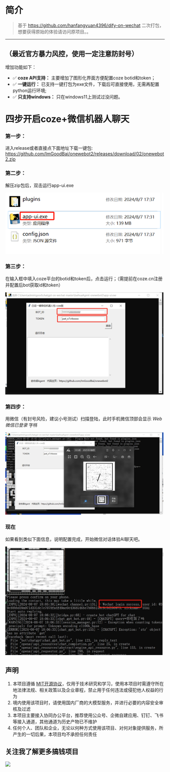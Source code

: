 
# 简介

> 基于 https://github.com/hanfangyuan4396/dify-on-wechat  二次打包，想要获得原始的体验请访问原项目。。
----------------------------------------
**（最近官方暴力风控，使用一定注意防封号）**
----------------------------------------

增加功能如下：

-  ✅   **coze API支持：** 主要增加了图形化界面方便配置coze botid和token；
-  ✅   **一键运行：** 已支持一键打包为exe文件，下载后可直接使用，无需再配置python运行环境;
-  ✅   **只支持windows：** 只在windows11上测试过没问题。

# 四步开启coze+微信机器人聊天
### 第一步：
进入release或者直接点下面地址下载一键包:
https://github.com/ImGoodBai/onewebot2/releases/download/02/onewebot2.zip
### 第二步：
解压zip包后，双击运行app-ui.exe

<img src="res/111.png" width="500"> 

### 第三步：
在输入框中填入coze平台的botid和token后，点击运行；（需提前在coze.cn注册并配置后bot获取id和token）

<img src="res/222.png" width="500">

### 第四步：
用微信（有封号风险，建议小号测试）扫描登陆，此时手机微信顶部会显示 *Web微信已登录* 字样

<img src="res/333.png" width="500"> 

### 现在
如果看到类似下面信息，说明配置完成，开始微信对话体验AI聊天吧。

<img src="res/5555.png" width="500">

## 声明

1. 本项目遵循 [MIT开源协议](/LICENSE)，仅用于技术研究和学习，使用本项目时需遵守所在地法律法规、相关政策以及企业章程，禁止用于任何违法或侵犯他人权益的行为
2. 境内使用该项目时，请使用国内厂商的大模型服务，并进行必要的内容安全审核及过滤
3. 本项目主要接入协同办公平台，推荐使用公众号、企微自建应用、钉钉、飞书等接入通道，其他通道为历史产物已不维护
4. 任何个人、团队和企业，无论以何种方式使用该项目、对何对象提供服务，所产生的一切后果，本项目均不承担任何责任

## 关注我了解更多搞钱项目

<img src="res/qr-baihagent.png" width="300"> 


